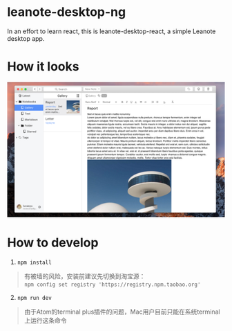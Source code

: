 # leanote-desktop-ng
In an effort to learn react, this is leanote-desktop-react, a simple Leanote desktop app.

# How it looks

![screenshot](./docs/screenshot.png)

# How to develop

1. `npm install`

> 有被墙的风险，安装前建议先切换到淘宝源：<br>
> `npm config set registry 'https://registry.npm.taobao.org'`

2. `npm run dev`

> 由于Atom的terminal plus插件的问题，Mac用户目前只能在系统terminal上运行这条命令
